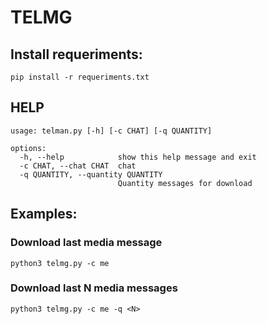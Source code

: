 # TELMG

## Install requeriments:
    
    pip install -r requeriments.txt
    
## HELP
    usage: telman.py [-h] [-c CHAT] [-q QUANTITY]

    options:
      -h, --help            show this help message and exit
      -c CHAT, --chat CHAT  chat
      -q QUANTITY, --quantity QUANTITY
                            Quantity messages for download

## Examples:
### Download last media message
    python3 telmg.py -c me
### Download last N media messages
    python3 telmg.py -c me -q <N>

